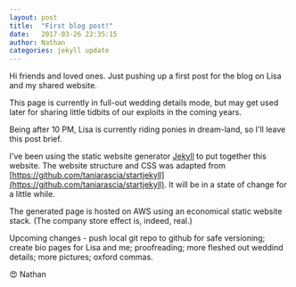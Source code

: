 ```yaml
---
layout: post
title:  "First blog post!"
date:   2017-03-26 22:35:15
author: Nathan
categories: jekyll update
---
```

Hi friends and loved ones. Just pushing up a first post for the blog on Lisa and my shared website.

This page is currently in full-out wedding details mode, but may get used later for sharing little tidbits of our exploits in the coming years.

Being after 10 PM, Lisa is currently riding ponies in dream-land, so I'll leave this post brief.

I've been using the static website generator [Jekyll](http://jekyllrb.com) to put together this website. The website structure and CSS was adapted from [https://github.com/taniarascia/startjekyll](https://github.com/taniarascia/startjekyll). It will be in a state of change for a little while.

The generated page is hosted on AWS using an economical static website stack. (The company store effect is, indeed, real.)

Upcoming changes - push local git repo to github for safe versioning; create bio pages for Lisa and me; proofreading; more fleshed out weddind details; more pictures; oxford commas.

😍 Nathan
